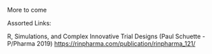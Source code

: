 More to come

Assorted Links:

R, Simulations, and Complex Innovative Trial Designs (Paul Schuette - P/Pharma 2019) https://rinpharma.com/publication/rinpharma_121/ 

